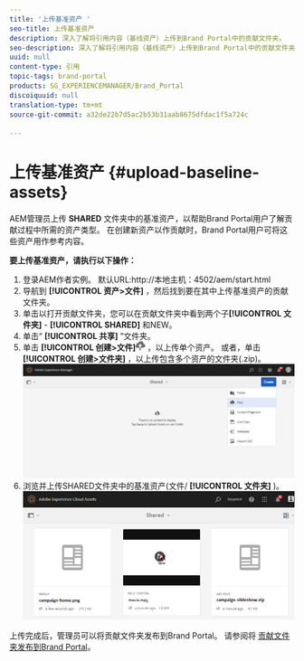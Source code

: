 ```yaml
---
title: '上传基准资产 '
seo-title: 上传基准资产
description: 深入了解将引用内容（基线资产）上传到Brand Portal中的贡献文件夹。
seo-description: 深入了解将引用内容（基线资产）上传到Brand Portal中的贡献文件夹。
uuid: null
content-type: 引用
topic-tags: brand-portal
products: SG_EXPERIENCEMANAGER/Brand_Portal
discoiquuid: null
translation-type: tm+mt
source-git-commit: a32de22b7d5ac2b53b31aab8675dfdac1f5a724c

---
```



# 上传基准资产 {#upload-baseline-assets}

AEM管理员上传 **SHARED** 文件夹中的基准资产，以帮助Brand Portal用户了解贡献过程中所需的资产类型。 在创建新资产以作贡献时，Brand Portal用户可将这些资产用作参考内容。

**要上传基准资产，请执行以下操作：**

1. 登录AEM作者实例。
默认URL:http://本地主机：4502/aem/start.html
1. 导航到 **[!UICONTROL 资产&gt;文件]** ，然后找到要在其中上传基准资产的贡献文件夹。
1. 单击以打开贡献文件夹，您可以在贡献文件夹中看到两个子&#x200B;**[!UICONTROL 文件夹]** - **[!UICONTROL SHARED]** 和NEW。
1. 单击“ **[!UICONTROL 共享]** ”文件夹。
1. 单击 **[!UICONTROL 创建&gt;文件]**![](assets/upload.png) ，以上传单个资产。
或者，单击 **[!UICONTROL 创建&gt;文件夹]** ，以上传包含多个资产的文件夹(.zip)。
   ![](assets/upload-baseline-assets1.png)
1. 浏览并上传SHARED文件夹中的基准资产(文件/ **[!UICONTROL 文件夹]** )。
   ![](assets/upload-baseline-assets2.png)

上传完成后，管理员可以将贡献文件夹发布到Brand Portal。 请参阅将 [贡献文件夹发布到Brand Portal](brand-portal-publish-contribution-folder-to-brand-portal.md)。